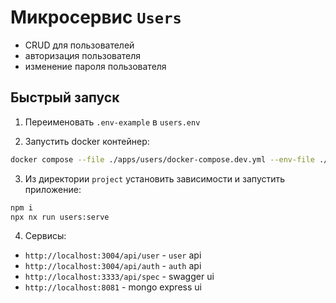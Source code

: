 # Микросервис `Users`

- CRUD для пользователей
- авторизация пользователя
- изменение пароля пользователя

## Быстрый запуск

1. Переименовать `.env-example` в `users.env`

2. Запустить docker контейнер:

```bash
docker compose --file ./apps/users/docker-compose.dev.yml --env-file ./apps/users/users.env --project-name "readme-users" up -d
```

3. Из директории `project` установить зависимости и запустить приложение:

```bash
npm i
npx nx run users:serve
```

4. Сервисы:

- `http://localhost:3004/api/user` - `user` api
- `http://localhost:3004/api/auth` - `auth` api
- `http://localhost:3333/api/spec` - swagger ui
- `http://localhost:8081` - mongo express ui
